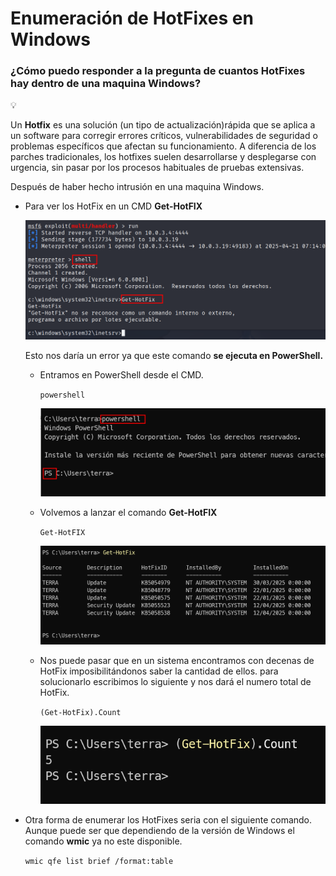 # Enumeración de HotFixes en Windows

### ¿Cómo puedo responder a la pregunta de cuantos HotFixes hay dentro de una maquina Windows?

<aside>
💡

Un **Hotfix** es una solución (un tipo de actualización)rápida que se aplica a un software para corregir errores críticos, vulnerabilidades de seguridad o problemas específicos que afectan su funcionamiento. A diferencia de los parches tradicionales, los hotfixes suelen desarrollarse y desplegarse con urgencia, sin pasar por los procesos habituales de pruebas extensivas.

</aside>

Después de haber hecho intrusión en una maquina Windows.

- Para ver los HotFix en un CMD **Get-HotFIX**
    
    ![image.png](./imagenes/image%2086.png)
    
    Esto nos daría un error ya que este comando **se ejecuta en PowerShell.**
    
    - Entramos en PowerShell desde el CMD.
        
        `powershell`
        
        ![image.png](./imagenes/image%2087.png)
        
    
    - Volvemos a lanzar el comando **Get-HotFIX**
        
         `Get-HotFIX`
        
        ![image.png](./imagenes/image%2088.png)
        
    
    - Nos puede pasar que en un sistema encontramos con decenas de HotFix imposibilitándonos saber la cantidad de ellos. para solucionarlo escribimos lo siguiente y nos dará el numero total de HotFix.
        
        `(Get-HotFix).Count`
        
        ![image.png](./imagenes/image%2089.png)
        

- Otra forma de enumerar los HotFixes seria con el siguiente comando. Aunque puede ser que dependiendo de la versión de Windows el comando **wmic** ya no este disponible.
    
    `wmic qfe list brief /format:table`